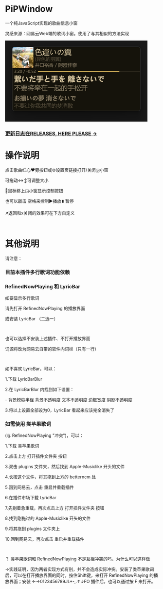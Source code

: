 # PiPWindow

一个纯JavaScript实现的歌曲信息小窗

灵感来源：网易云Web端的歌词小窗。使用了与其相似的方法实现

![preview.png](https://github.com/Lukoning/PiPWindow/blob/dist/preview.png)

### <a href="https://github.com/Lukoning/PiPWindow/releases">更新日志在RELEASES, HERE PLEASE -></a>
# 操作说明
<p>点击歌曲红心❤️旁按钮或⚙️设置页链接打开/关闭◲小窗</p>
<p>可拖动↔↕可调整大小</p>
<p>🐀鼠标移上◲小窗显示控制按钮</p>
<p>也可以敲击 空格来控制▶️播放⏸️暂停</p>
<p>↗返回和x关闭的效果可在下方自定义</p><br />

# 其他说明
请注意：
### 目前本插件多行歌词功能依赖
### RefinedNowPlaying 和 LyricBar
<p>如要显示多行歌词</p>
<p>请先打开 RefinedNowPlaying 的播放界面</p>
<p>或安装 LyricBar （二选一）</p>
<br />
<p>也可以选择不安装上述插件、不打开播放界面</p>
<p>词源将改为网易云自带的软件内词栏（只有一行）</p>
<br />
<p>如不喜欢 LyricBar，可以：</p>
<p>1.下载 LyricBarBlur</p>
<p>2.在 LyricBarBlur 内找到如下设置：</p>
<p> - 背景模糊半径 背景不透明度 文本不透明度 边框宽度 阴影不透明度</p>
<p>3.将以上设置全部设为0，LyricBar 看起来应该完全消失了</p>

### 如需使用 类苹果歌词
<p>(与 RefinedNowPlaying "冲突")，可以：</p>
<p>1.下载 类苹果歌词</p>
<p>2.点击上方 打开插件文件夹 按钮</p>
<p>3.双击 plugins 文件夹，然后找到 Apple-Musiclike 开头的文件</p>
<p>4.长按这个文件，将其拖到上方的 betterncm 处</p>
<p>5.回到网易云，点击 重启并重载插件</p>
<p>6.在插件市场下载 LyricBar</p>
<p>7.先别着急重载，再次点击上方 打开插件文件夹 按钮</p>
<p>8.找到刚拖过的 Apple-Musiclike 开头的文件</p>
<p>9.将其拖到 plugins 文件夹上</p>
<p>10.回到网易云，再次点击 重启并重载插件</p>
<br />
<p>？ 类苹果歌词和 RefinedNowPlaying 不是互相冲突的吗，为什么可以这样做</p>
<p>->实践证明，因为两者实现方式有别，并不会造成实际冲突。安装了类苹果歌词后，可以在打开播放界面的同时，按住Shift键，来打开 RefinedNowPlaying 的播放界面；安装 ←→0123456789JL+-,.↑↓FO 插件后，也可以通过按 F 来打开。</p>
